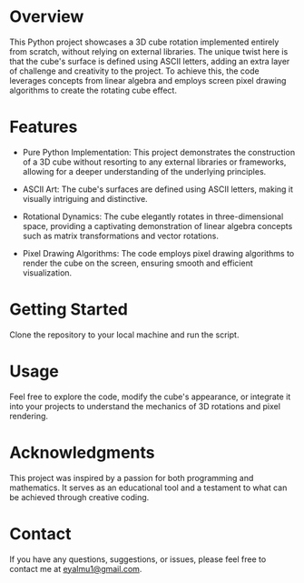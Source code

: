 # Overview
This Python project showcases a 3D cube rotation implemented entirely from scratch, without relying on external libraries. The unique twist here is that the cube's surface is defined using ASCII letters, adding an extra layer of challenge and creativity to the project. To achieve this, the code leverages concepts from linear algebra and employs screen pixel drawing algorithms to create the rotating cube effect.

# Features
- Pure Python Implementation: This project demonstrates the construction of a 3D cube without resorting to any external libraries or frameworks, allowing for a deeper understanding of the underlying principles.

- ASCII Art: The cube's surfaces are defined using ASCII letters, making it visually intriguing and distinctive.

- Rotational Dynamics: The cube elegantly rotates in three-dimensional space, providing a captivating demonstration of linear algebra concepts such as matrix transformations and vector rotations.

- Pixel Drawing Algorithms: The code employs pixel drawing algorithms to render the cube on the screen, ensuring smooth and efficient visualization.

# Getting Started
Clone the repository to your local machine and run the script.

# Usage
Feel free to explore the code, modify the cube's appearance, or integrate it into your projects to understand the mechanics of 3D rotations and pixel rendering.

# Acknowledgments
This project was inspired by a passion for both programming and mathematics. It serves as an educational tool and a testament to what can be achieved through creative coding.

# Contact
If you have any questions, suggestions, or issues, please feel free to contact me at eyalmu1@gmail.com.

